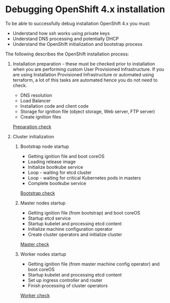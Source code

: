 # Debugging OpenShift 4.x installation


To be able to successfully debug installation OpenShift 4.x you must:

- Understand how ssh works using private keys
- Understand DNS processing and potentially DHCP
- Understand the OpenShift initialization and bootstrap process

The following describes the OpenShift installation process:

1. Installation preparation - these must be checked prior to installation when you are performing custom User Provisioned Infrastructure. If you are using Installation Provisioned Infrastructure or automated using terraform, a lot of this tasks are automated hence you do not need to check.

    - DNS resolution
    - Load Balancer
    - Installation code and client code
    - Storage for ignition file (object storage, Web server, FTP server)
    - Create ignition files

    [Preparation check](preparation.md)

2. Cluster initialization

    1. Bootstrap node startup

        - Getting ignition file and boot coreOS
        - Loading release image
        - Initialize bootkube service
        - Loop - waiting for etcd cluster
        - Loop - waiting for critical Kubernetes pods in masters
        - Complete bootkube service

        [Bootstrap check](bootstrap.md)

    2. Master nodes startup

        - Getting ignition file (from bootstrap) and boot coreOS
        - Startup etcd service
        - Startup kubelet and processing etcd content
        - Initialize machine configuration operator
        - Create cluster operators and initialize cluster

        [Master check](master.md)

    3. Worker nodes startup

        - Getting ignition file (from master machine config operator) and boot coreOS
        - Startup kubelet and processing etcd content
        - Set up ingress controller and router
        - Finish processing of cluster operators

        [Worker check](worker.md)
